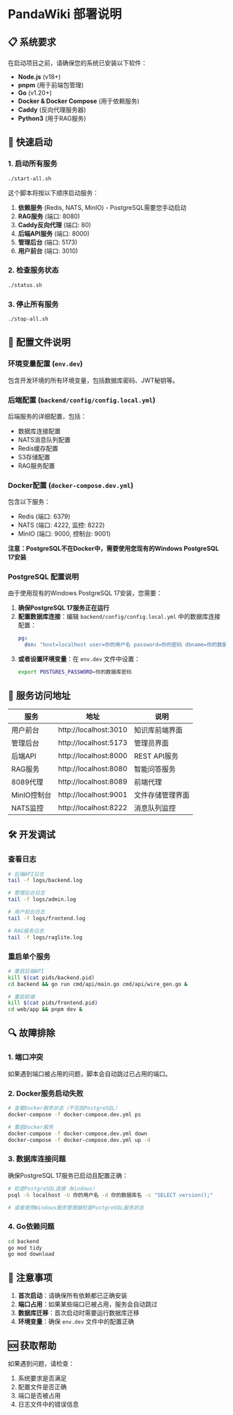 # PandaWiki 部署说明

## 📋 系统要求

在启动项目之前，请确保您的系统已安装以下软件：

- **Node.js** (v18+)
- **pnpm** (用于前端包管理)
- **Go** (v1.20+)
- **Docker & Docker Compose** (用于依赖服务)
- **Caddy** (反向代理服务器)
- **Python3** (用于RAG服务)

## 🚀 快速启动

### 1. 启动所有服务

```bash
./start-all.sh
```

这个脚本将按以下顺序启动服务：

1. **依赖服务** (Redis, NATS, MinIO) - PostgreSQL需要您手动启动
2. **RAG服务** (端口: 8080)
3. **Caddy反向代理** (端口: 80)
4. **后端API服务** (端口: 8000)
5. **管理后台** (端口: 5173)
6. **用户前台** (端口: 3010)

### 2. 检查服务状态

```bash
./status.sh
```

### 3. 停止所有服务

```bash
./stop-all.sh
```

## 🔧 配置文件说明

### 环境变量配置 (`env.dev`)
包含开发环境的所有环境变量，包括数据库密码、JWT秘钥等。

### 后端配置 (`backend/config/config.local.yml`)
后端服务的详细配置，包括：
- 数据库连接配置
- NATS消息队列配置
- Redis缓存配置
- S3存储配置
- RAG服务配置

### Docker配置 (`docker-compose.dev.yml`)
包含以下服务：
- Redis (端口: 6379)
- NATS (端口: 4222, 监控: 8222)
- MinIO (端口: 9000, 控制台: 9001)

**注意：PostgreSQL不在Docker中，需要使用您现有的Windows PostgreSQL 17安装**

### PostgreSQL 配置说明

由于使用现有的Windows PostgreSQL 17安装，您需要：

1. **确保PostgreSQL 17服务正在运行**
2. **配置数据库连接**：编辑 `backend/config/config.local.yml` 中的数据库连接配置：
   ```yaml
   pg:
     dsn: "host=localhost user=你的用户名 password=你的密码 dbname=你的数据库名 port=5432 sslmode=disable TimeZone=Asia/Shanghai"
   ```
3. **或者设置环境变量**：在 `env.dev` 文件中设置：
   ```bash
   export POSTGRES_PASSWORD=你的数据库密码
   ```

## 📍 服务访问地址

| 服务 | 地址 | 说明 |
|------|------|------|
| 用户前台 | http://localhost:3010 | 知识库前端界面 |
| 管理后台 | http://localhost:5173 | 管理员界面 |
| 后端API | http://localhost:8000 | REST API服务 |
| RAG服务 | http://localhost:8080 | 智能问答服务 |
| 8089代理 | http://localhost:8089 | 前端代理 |
| MinIO控制台 | http://localhost:9001 | 文件存储管理界面 |
| NATS监控 | http://localhost:8222 | 消息队列监控 |

## 🛠️ 开发调试

### 查看日志
```bash
# 后端API日志
tail -f logs/backend.log

# 管理后台日志
tail -f logs/admin.log

# 用户前台日志
tail -f logs/frontend.log

# RAG服务日志
tail -f logs/raglite.log
```

### 重启单个服务
```bash
# 重启后端API
kill $(cat pids/backend.pid)
cd backend && go run cmd/api/main.go cmd/api/wire_gen.go &

# 重启前端
kill $(cat pids/frontend.pid)
cd web/app && pnpm dev &
```

## 🔍 故障排除

### 1. 端口冲突
如果遇到端口被占用的问题，脚本会自动跳过已占用的端口。

### 2. Docker服务启动失败
```bash
# 查看Docker服务状态（不包括PostgreSQL）
docker-compose -f docker-compose.dev.yml ps

# 重启Docker服务
docker-compose -f docker-compose.dev.yml down
docker-compose -f docker-compose.dev.yml up -d
```

### 3. 数据库连接问题
确保PostgreSQL 17服务已启动且配置正确：
```bash
# 检查PostgreSQL连接（Windows）
psql -h localhost -U 你的用户名 -d 你的数据库名 -c "SELECT version();"

# 或者使用Windows服务管理器检查PostgreSQL服务状态
```

### 4. Go依赖问题
```bash
cd backend
go mod tidy
go mod download
```

## 📝 注意事项

1. **首次启动**：请确保所有依赖都已正确安装
2. **端口占用**：如果某些端口已被占用，服务会自动跳过
3. **数据库迁移**：首次启动时需要运行数据库迁移
4. **环境变量**：确保 `env.dev` 文件中的配置正确

## 🆘 获取帮助

如果遇到问题，请检查：
1. 系统要求是否满足
2. 配置文件是否正确
3. 端口是否被占用
4. 日志文件中的错误信息 